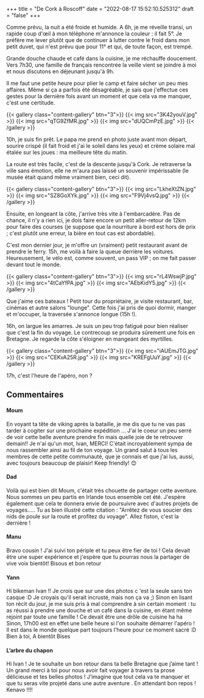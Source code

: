 +++
title = "De Cork à Roscoff"
date = "2022-08-17 15:52:10.525312"
draft = "false"
+++

Comme prévu, la nuit a été froide et humide. A 6h, je me réveille transi, un rapide coup d'œil à mon téléphone m'annonce la couleur : il fait 5°. Je préfère me lever plutôt que de continuer à lutter contre le froid dans mon petit duvet, qui n'est prévu que pour 11° et qui, de toute façon, est trempé.

Grande douche chaude et café dans la cuisine, je me réchauffe doucement. Vers 7h30, une famille de français rencontrée la veille vient se joindre à moi et nous discutons en déjeunant jusqu'à 9h.

Il me faut une petite heure pour plier le camp et faire sécher un peu mes affaires. Même si ça a parfois été désagréable, je sais que j'effectue ces gestes pour la dernière fois avant un moment et que cela va me manquer, c'est une certitude.

{{< gallery class="content-gallery" btn="3">}}
{{< img src="3K42youV.jpg" >}}
{{< img src="qTG9ZfMR.jpg" >}}
{{< img src="dUQCmPzE.jpg" >}}
{{< /gallery >}}

10h, je suis fin prêt. Le papa me prend en photo juste avant mon départ, sourire crispé (il fait froid et j'ai le soleil dans les yeux) et crème solaire mal étalée sur les joues : ma meilleure tête du matin.

La route est très facile, c'est de la descente jusqu'à Cork. Je retraverse la ville sans émotion, elle ne m'aura pas laissé un souvenir impérissable (le musée était quand même vraiment bien, ceci dit).

{{< gallery class="content-gallery" btn="3">}}
{{< img src="LkheXtZN.jpg" >}}
{{< img src="SZ8GoXYk.jpg" >}}
{{< img src="F9Vj4vsQ.jpg" >}}
{{< /gallery >}}

Ensuite, en longeant la côte, j'arrive très vite à l'embarcadère. Pas de chance, il n'y a rien ici, je dois faire encore un petit aller-retour de 12km pour faire des courses (je suppose que la nourriture à bord est hors de prix ; c'est plutôt une erreur, la bière en tout cas est abordable).

C'est mon dernier jour, je m'offre un (vraiment) petit restaurant avant de prendre le ferry. 15h, me voilà à faire la queue derrière les voitures. Heureusement, le vélo est, comme souvent, un pass VIP ; on me fait passer devant tout le monde.

{{< gallery class="content-gallery" btn="3">}}
{{< img src="rL4WswjP.jpg" >}}
{{< img src="4tCaYfPA.jpg" >}}
{{< img src="AEbKidY5.jpg" >}}
{{< /gallery >}}

Que j'aime ces bateaux ! Petit tour du propriétaire, je visite restaurant, bar, cinémas et autre salons "lounge". Cette fois j'ai pris de quoi dormir, manger et m'occuper, la traversée s'annonce longue (15h !).

16h, on largue les amarres. Je suis un peu trop fatigué pour bien réaliser que c'est la fin du voyage. Le contrecoup se produira sûrement une fois en Bretagne. Je regarde la côte s'éloigner en mangeant des myrtilles.

{{< gallery class="content-gallery" btn="3">}}
{{< img src="iAUEmJTG.jpg" >}}
{{< img src="CEKvA25R.jpg" >}}
{{< img src="KREFgUuY.jpg" >}}
{{< /gallery >}}

17h, c'est l'heure de l'apéro, non ?

## Commentaires
#### Moum
En voyant ta tête de viking après la bataille,    je  me dis que tu ne vas pas tarder à  cogiter sur une prochaine expédition ... J'ai le coeur un peu serré de voir cette belle aventure prendre fin mais quelle joie de te retrouver demain!! Je n'ai qu'un mot, Ivan, MERCI! C'était incroyablement sympa de nous rassembler ainsi au fil de ton voyage. Un grand salut à tous les membres de cette petite communauté, que je connais et que j'ai lus, aussi, avec toujours beaucoup de plaisir! Keep friendly! 😊
#### Dad
Voilà qui est bien dit Moum, c'était très chouette de partager cette aventure. Nous sommes un peu partis en Irlande tous ensemble cet été.
J'espère également que cela te donnera envie de poursuivre avec d'autres projets de voyages.....
Tu as bien illustré cette citation :
 "Arrêtez de vous soucier des nids de poule sur la route et profitez du voyage".
Allez fiston, c'est la dernière !
#### Manu
Bravo cousin !
J'ai suivi ton périple et tu peux être fier de toi ! Cela devait être une super expérience et j'espère que tu pourras nous la partager de vive voix bientôt!
Bisous et bon retour
#### Yann
Hi bikeman Ivan !!
Je crois que sur une des photos c 'est la seule sans ton casque :D 
Je croyais qu'il serait incrusté, mais non ça va ;)
Sinon en lisant ton récit du jour, je me suis pris à mal comprendre à sin certain moment : tu as réussi à prendre une douche et un café dans la cuisine, en étant même rejoint par toute une famille ! Ce devait être une drôle de cuisine ha ha
Sinon, 17h00 est en effet une belle heure si l'on souhaite démarrer l'apéro ! Il est dans le monde quelque part toujours l'heure pour ce moment sacré :D 
Bien à toi,
A bientôt
Bises
#### L’arbre du chapon
Hi Ivan ! Je te souhaite un bon retour dans ta belle Bretagne que j’aime tant ! 
Un grand merci à toi pour nous avoir fait voyager à travers ta prose délicieuse et tes belles photos ! 
J’imagine que tout cela va te manquer et que tu seras vite projeté dans une autre aventure . 
En attendant bon repos !
Kenavo !!!!
